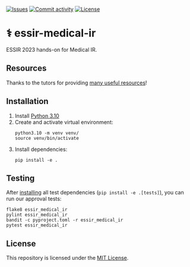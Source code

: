 [![Issues](https://img.shields.io/github/issues/janheinrichmerker/essir-medical-ir?style=flat-square)](https://github.com/janheinrichmerker/essir-medical-ir/issues)
[![Commit activity](https://img.shields.io/github/commit-activity/m/janheinrichmerker/essir-medical-ir?style=flat-square)](https://github.com/janheinrichmerker/essir-medical-ir/commits)
[![License](https://img.shields.io/github/license/janheinrichmerker/essir-medical-ir?style=flat-square)](LICENSE)

# ⚕️ essir-medical-ir

ESSIR 2023 hands-on for Medical IR.

## Resources

Thanks to the tutors for providing [many useful resources](https://github.com/ProjectDossier/essir-medical-session)!

## Installation

1. Install [Python 3.10](https://python.org/downloads/)
2. Create and activate virtual environment:
    ```shell
    python3.10 -m venv venv/
    source venv/bin/activate
    ```
3. Install dependencies:
    ```shell
    pip install -e .
    ```

## Testing

After [installing](#installation) all test dependencies (`pip install -e .[tests]`), you can run our approval tests:

```shell script
flake8 essir_medical_ir
pylint essir_medical_ir
bandit -c pyproject.toml -r essir_medical_ir
pytest essir_medical_ir
```

## License

This repository is licensed under the [MIT License](LICENSE).
